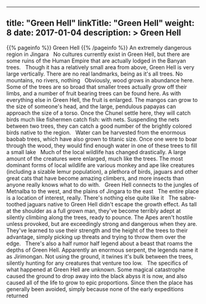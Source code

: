 
---
title: "Green Hell"
linkTitle: "Green Hell"
weight: 8
date: 2017-01-04
description: >
 Green Hell
---

{{% pageinfo %}}
Green Hell
{{% /pageinfo %}}
An extremely dangerous region in Jingara <span class="line-spacer d-block"> </span> No cultures currently exist in Green Hell, but there are some ruins of the Human Empire that are actually lodged in the Banyan trees. <span class="line-spacer d-block"> </span> Though it has a relatively small area from above, Green Hell is very large vertically. There are no real landmarks, being as it's all trees. No mountains, no rivers, nothing <span class="line-spacer d-block"> </span> Obviously, wood grows in abundance here. Some of the trees are so broad that smaller trees actually grow off their limbs, and a number of fruit bearing trees can be found here. As with everything else in Green Hell, the fruit is enlarged. The mangos can grow to the size of someone's head, and the large, pendulous papayas can approach the size of a torso. Once the Chunel settle here, they will catch birds much like fishermen catch fish: with nets. Suspending the nets between two trees, they can catch a good number of the brightly colored birds native to the region. <span class="line-spacer d-block"> </span> Water can be harvested from the enormous baobab trees, which have also grown to titanic size. Once one were to boar through the wood, they would find enough water in one of these trees to fill a small lake <span class="line-spacer d-block"> </span> Much of the local wildlife has changed drastically. A large amount of the creatures were enlarged, much like the trees. The most dominant forms of local wildlife are various monkey and ape like creatures (including a sizable lemur population), a plethora of birds, jaguars and other great cats that have become amazing climbers, and more insects than anyone really knows what to do with. <span class="line-spacer d-block"> </span> Green Hell connects to the jungles of Metnalba to the west, and the plains of Jingara to the east <span class="line-spacer d-block"> </span> The entire place is a location of interest, really. There's nothing else quite like it <span class="line-spacer d-block"> </span> The sabre-toothed jaguars native to Green Hell didn't escape the growth effect. As tall at the shoulder as a full grown man, they've become terribly adept at silently climbing along the trees, ready to pounce. The Apes aren't hostile unless provoked, but are exceedingly strong and dangerous when they are. They've learned to use their strength and the height of the trees to their advantage, simply picking up threats and trying to throw them over the edge. <span class="line-spacer d-block"> </span> There's also a half rumor half legend about a beast that roams the depths of Green Hell. Apparently an enormous serpent, the legends name it as Jirimongan. Not using the ground, it twines it's bulk between the trees, silently hunting for any creatures that venture too low. <span class="line-spacer d-block"> </span> The specifics of what happened at Green Hell are unknown. Some magical catastrophe caused the ground to drop away into the black abyss it is now, and also caused all of the life to grow to epic proportions. Since then the place has generally been avoided, simply because none of the early expeditions returned

